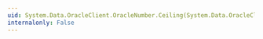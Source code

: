 ```yaml
---
uid: System.Data.OracleClient.OracleNumber.Ceiling(System.Data.OracleClient.OracleNumber)
internalonly: False
---
```

